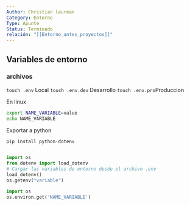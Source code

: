 ```yaml
---
Author: Christian laurean
Category: Entorno
Type: Apunte
Status: Terminado
relación: "[[Entorno_antes_proyectos]]"
---
```

## Variables de entorno

### archivos
`touch .env` Local
`touch .env.dev` Desarrollo
`touch .env.pro`Produccion


En linux
```bash
export NAME_VARIABLE=value
echo NAME_VARIABLE
```

Exportar a python

```python
pip install python-dotenv


import os
from dotenv import load_dotenv
# Cargar las variables de entorno desde el archivo .env 
load_dotenv()
os.getenv("variable")

```

```python
import os
os.environ.get('NAME_VARIABLE')
```
